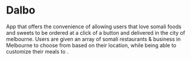# Dalbo
App that offers the convenience of allowing users that love somali foods and sweets to be ordered at a click of a button and delivered in the city of melbourne. Users are given an array of somali restaurants & business in Melbourne to choose from based on their location, while being able to customize their meals to .
